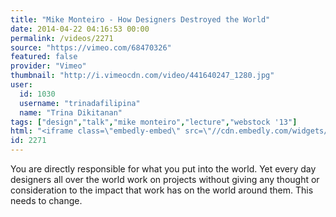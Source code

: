 ```yaml
---
title: "Mike Monteiro - How Designers Destroyed the World"
date: 2014-04-22 04:16:53 00:00
permalink: /videos/2271
source: "https://vimeo.com/68470326"
featured: false
provider: "Vimeo"
thumbnail: "http://i.vimeocdn.com/video/441640247_1280.jpg"
user:
  id: 1030
  username: "trinadafilipina"
  name: "Trina Dikitanan"
tags: ["design","talk","mike monteiro","lecture","webstock '13"]
html: "<iframe class=\"embedly-embed\" src=\"//cdn.embedly.com/widgets/media.html?src=http%3A%2F%2Fplayer.vimeo.com%2Fvideo%2F68470326&wmode=transparent&src_secure=1&url=http%3A%2F%2Fvimeo.com%2F68470326&image=http%3A%2F%2Fi.vimeocdn.com%2Fvideo%2F441640247_1280.jpg&key=daaebf4d9cdd46779200162d0ca86e20&type=text%2Fhtml&schema=vimeo\" width=\"1280\" height=\"720\" scrolling=\"no\" frameborder=\"0\" allowfullscreen></iframe>"
id: 2271
---
```


You are directly responsible for what you put into the world. Yet every day designers all over the world work on projects without giving any thought or consideration to the impact that work has on the world around them. This needs to change.